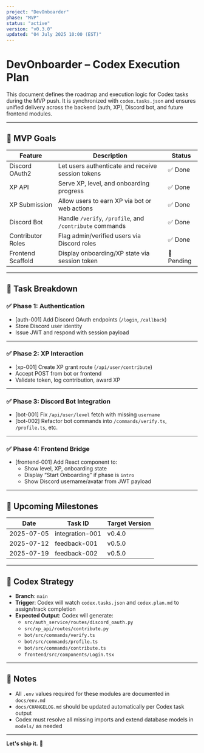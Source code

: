 ```yaml
---
project: "DevOnboarder"
phase: "MVP"
status: "active"
version: "v0.3.0"
updated: "04 July 2025 10:00 (EST)"
---
```


# DevOnboarder – Codex Execution Plan

This document defines the roadmap and execution logic for Codex tasks during the MVP push. It is synchronized with `codex.tasks.json` and ensures unified delivery across the backend (auth, XP), Discord bot, and future frontend modules.

---

## 🎯 MVP Goals

| Feature            | Description                                               | Status     |
|--------------------|-----------------------------------------------------------|------------|
| Discord OAuth2     | Let users authenticate and receive session tokens | ✅ Done |
| XP API             | Serve XP, level, and onboarding progress                  | ✅ Done     |
| XP Submission      | Allow users to earn XP via bot or web actions | ✅ Done |
| Discord Bot        | Handle `/verify`, `/profile`, and `/contribute` commands | ✅ Done |
| Contributor Roles  | Flag admin/verified users via Discord roles              | ✅ Done     |
| Frontend Scaffold  | Display onboarding/XP state via session token            | 🔧 Pending |

---

## 🧩 Task Breakdown

### ✅ Phase 1: Authentication

- [auth-001] Add Discord OAuth endpoints (`/login`, `/callback`)
- Store Discord user identity
- Issue JWT and respond with session payload

---

### ✅ Phase 2: XP Interaction

- [xp-001] Create XP grant route (`/api/user/contribute`)
- Accept POST from bot or frontend
- Validate token, log contribution, award XP

---

### ✅ Phase 3: Discord Bot Integration

- [bot-001] Fix `/api/user/level` fetch with missing `username`
- [bot-002] Refactor bot commands into `/commands/verify.ts`, `/profile.ts`, etc.

---

### ✅ Phase 4: Frontend Bridge

- [frontend-001] Add React component to:
  - Show level, XP, onboarding state
  - Display “Start Onboarding” if phase is `intro`
  - Show Discord username/avatar from JWT payload

---

## 📆 Upcoming Milestones

| Date       | Task ID         | Target Version |
| ---------- | --------------- | -------------- |
| 2025-07-05 | integration-001 | v0.4.0 |
| 2025-07-12 | feedback-001    | v0.5.0 |
| 2025-07-19 | feedback-002    | v0.5.0 |

---

## 🧠 Codex Strategy

- **Branch**: `main`
- **Trigger**: Codex will watch `codex.tasks.json` and `codex.plan.md` to assign/track completion
- **Expected Output**: Codex will generate:
  - `src/auth_service/routes/discord_oauth.py`
  - `src/xp_api/routes/contribute.py`
  - `bot/src/commands/verify.ts`
  - `bot/src/commands/profile.ts`
  - `bot/src/commands/contribute.ts`
  - `frontend/src/components/Login.tsx`

---

## 📌 Notes

- All `.env` values required for these modules are documented in `docs/env.md`
- `docs/CHANGELOG.md` should be updated automatically per Codex task output
- Codex must resolve all missing imports and extend database models in `models/` as needed

---

**Let's ship it.** 🚀
